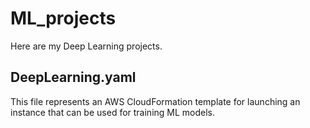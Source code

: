 # ML_projects
Here are my Deep Learning projects.
## DeepLearning.yaml 
This file represents an AWS CloudFormation template for launching an instance that can be used for training ML models. 
